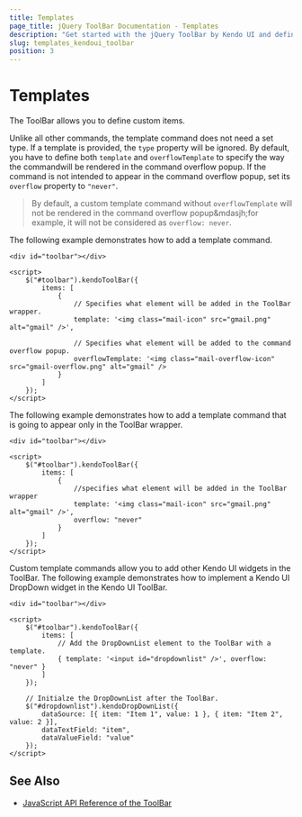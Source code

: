 ```yaml
---
title: Templates
page_title: jQuery ToolBar Documentation - Templates
description: "Get started with the jQuery ToolBar by Kendo UI and define custom items with templates."
slug: templates_kendoui_toolbar
position: 3
---
```


# Templates

The ToolBar allows you to define custom items.

Unlike all other commands, the template command does not need a set type. If a template is provided, the `type` property will be ignored. By default, you have to define both `template` and `overflowTemplate` to specify the way the commandwill be rendered in the command overflow popup. If the command is not intended to appear in the command overflow popup, set its `overflow` property to `"never"`.

> By default, a custom template command without `overflowTemplate` will not be rendered in the command overflow popup&mdasjh;for example, it will not be considered as `overflow: never`.

The following example demonstrates how to add a template command.

    <div id="toolbar"></div>

    <script>
        $("#toolbar").kendoToolBar({
            items: [
                {
                    // Specifies what element will be added in the ToolBar wrapper.
                    template: '<img class="mail-icon" src="gmail.png" alt="gmail" />',

                    // Specifies what element will be added to the command overflow popup.
                    overflowTemplate: '<img class="mail-overflow-icon" src="gmail-overflow.png" alt="gmail" />
                }
            ]
        });
    </script>

The following example demonstrates how to add a template command that is going to appear only in the ToolBar wrapper.

    <div id="toolbar"></div>

    <script>
        $("#toolbar").kendoToolBar({
            items: [
                {
                    //specifies what element will be added in the ToolBar wrapper
                    template: '<img class="mail-icon" src="gmail.png" alt="gmail" />',
                    overflow: "never"
                }
            ]
        });
    </script>

Custom template commands allow you to add other Kendo UI widgets in the ToolBar. The following example demonstrates how to implement a Kendo UI DropDown widget in the Kendo UI ToolBar.

    <div id="toolbar"></div>

    <script>
        $("#toolbar").kendoToolBar({
            items: [
                // Add the DropDownList element to the ToolBar with a template.
                { template: '<input id="dropdownlist" />', overflow: "never" }
            ]
        });

        // Initialze the DropDownList after the ToolBar.
        $("#dropdownlist").kendoDropDownList({
            dataSource: [{ item: "Item 1", value: 1 }, { item: "Item 2", value: 2 }],
            dataTextField: "item",
            dataValueField: "value"
        });
    </script>

## See Also

* [JavaScript API Reference of the ToolBar](/api/javascript/ui/toolbar)
